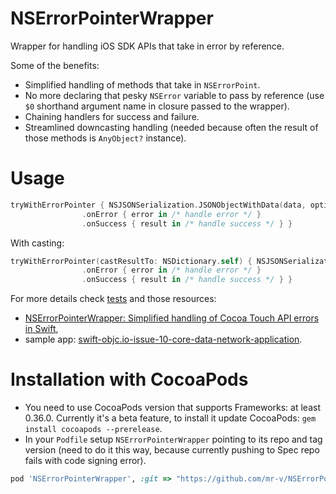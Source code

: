 # NSErrorPointerWrapper
Wrapper for handling iOS SDK APIs that take in error by reference.

Some of the benefits:

- Simplified handling of methods that take in `NSErrorPoint`.
- No more declaring that pesky `NSError` variable to pass by reference (use `$0` shorthand argument name in closure passed to the wrapper).
- Chaining handlers for success and failure.
- Streamlined downcasting handling (needed because often the result of those methods is `AnyObject?` instance).

# Usage
```swift
tryWithErrorPointer { NSJSONSerialization.JSONObjectWithData(data, options: nil, error: $0) }
                .onError { error in /* handle error */ }
                .onSuccess { result in /* handle success */ } }
```

With casting:

```swift
tryWithErrorPointer(castResultTo: NSDictionary.self) { NSJSONSerialization.JSONObjectWithData(data, options: nil, error: $0) }
                .onError { error in /* handle error */ }
                .onSuccess { result in /* handle success */ } }
```

For more details check [tests](https://github.com/mr-v/NSErrorPointerWrapper/blob/master/NSErrorPointerWrapperTests/NSErrorPointerWrapperTests.swift) and those resources:

- [NSErrorPointerWrapper: Simplified handling of Cocoa Touch API errors in Swift](http://mr-v.github.io/nserrorpointerwrapper-simplified-handling-of-cocoa-touch-api-errors-in-swift/),
- sample app: [swift-objc.io-issue-10-core-data-network-application](https://github.com/mr-v/swift-objc.io-issue-10-core-data-network-application).

# Installation with CocoaPods

- You need to use CocoaPods version that supports Frameworks: at least 0.36.0. Currently it's a beta feature, to install it update CocoaPods: `gem install cocoapods --prerelease`.
- In your `Podfile` setup `NSErrorPointerWrapper` pointing to its repo and tag version (need to do it this way, because currently pushing to Spec repo fails with code signing error).
```ruby
pod 'NSErrorPointerWrapper', :git => "https://github.com/mr-v/NSErrorPointerWrapper.git", :tag => "0.1.0"
```
